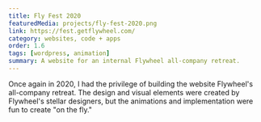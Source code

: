 ```yaml
---
title: Fly Fest 2020
featuredMedia: projects/fly-fest-2020.png
link: https://fest.getflywheel.com/
category: websites, code + apps
order: 1.6
tags: [wordpress, animation]
summary: A website for an internal Flywheel all-company retreat.
---
```


Once again in 2020, I had the privilege of building the website Flywheel's all-company retreat. The design and visual elements were created by Flywheel's stellar designers, but the animations and implementation were fun to create "on the fly."
